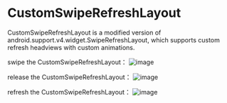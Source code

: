 CustomSwipeRefreshLayout
========================

CustomSwipeRefreshLayout is a modified version of android.support.v4.widget.SwipeRefreshLayout, which supports custom refresh headviews with custom animations.

swipe the CustomSwipeRefreshLayout：
![image](https://github.com/xyxyLiu/CustomSwipeRefreshLayout/blob/f-layout/website/SwipeRefreshStateScreenShot.png)

release the CustomSwipeRefreshLayout：
![image](https://github.com/xyxyLiu/CustomSwipeRefreshLayout/blob/f-layout/website/ReleaseRefreshStateScreenShot.png)

refresh the CustomSwipeRefreshLayout：
![image](https://github.com/xyxyLiu/CustomSwipeRefreshLayout/blob/f-layout/website/RefreshStateScreenShot.png)
